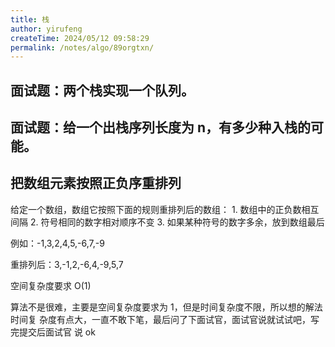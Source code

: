 ```yaml
---
title: 栈
author: yirufeng
createTime: 2024/05/12 09:58:29
permalink: /notes/algo/89orgtxn/
---
```



## 面试题：两个栈实现一个队列。


## 面试题：给一个出栈序列长度为 n，有多少种入栈的可能。
## 把数组元素按照正负序重排列

给定一个数组，数组它按照下面的规则重排列后的数组： 1. 数组中的正负数相互间隔 2. 符号相同的数字相对顺序不变 3. 如果某种符号的数字多余，放到数组最后

例如：-1,3,2,4,5,-6,7,-9

重排列后：3,-1,2,-6,4,-9,5,7

空间复杂度要求 O(1)

算法不是很难，主要是空间复杂度要求为 1，但是时间复杂度不限，所以想的解法时间复 杂度有点大，一直不敢下笔，最后问了下面试官，面试官说就试试吧，写完提交后面试官 说 ok
